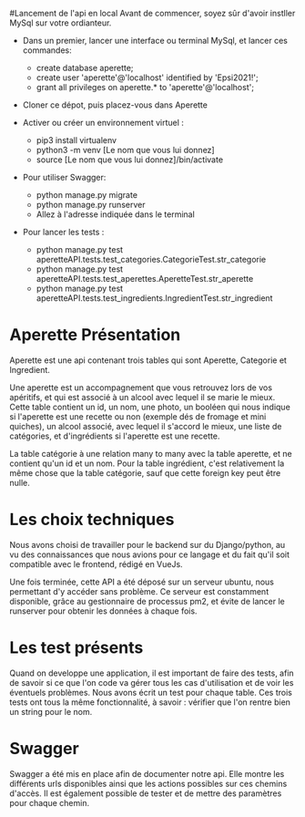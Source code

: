 #Lancement de l'api en local 
Avant de commencer, soyez sûr d'avoir instller MySql sur votre ordianteur.

  - Dans un premier, lancer une interface ou terminal MySql, et lancer ces commandes:
    - create database aperette;
    - create user 'aperette'@'localhost' identified by 'Epsi2021!';
    - grant all privileges on aperette.* to 'aperette'@'localhost';
  - Cloner ce dépot, puis placez-vous dans Aperette
  - Activer ou créer un environnement virtuel :
    - pip3 install virtualenv
    - python3 -m venv [Le nom que vous lui donnez]
    - source [Le nom que vous lui donnez]/bin/activate
   
  - Pour utiliser Swagger:
    - python manage.py migrate
    - python manage.py runserver 
    - Allez à l'adresse indiquée dans le terminal
   
  - Pour lancer les tests :
    - python manage.py test aperetteAPI.tests.test_categories.CategorieTest.str_categorie
    - python manage.py test aperetteAPI.tests.test_aperettes.AperetteTest.str_aperette
    - python manage.py test aperetteAPI.tests.test_ingredients.IngredientTest.str_ingredient


# Aperette Présentation

Aperette est une api contenant trois tables qui sont Aperette, Categorie et Ingredient.

Une aperette est un accompagnement que vous retrouvez lors de vos apéritifs, et qui est associé à un alcool avec lequel il se marie le
mieux.
Cette table contient un id, un nom, une photo, un booléen qui nous indique si l'aperette est une recette ou non (exemple dés de fromage et mini quiches), un alcool associé, avec lequel il s'accord le mieux, une liste de catégories, et d'ingrédients si l'aperette est une recette.

La table catégorie à une relation many to many avec la table aperette, et ne contient qu'un id et un nom.
Pour la table ingrédient, c'est relativement la même chose que la table catégorie, sauf que cette foreign key peut être nulle.

# Les choix techniques

Nous avons choisi de travailler pour le backend sur du Django/python, au vu des connaissances que nous avions pour ce langage et du fait qu'il soit compatible
avec le frontend, rédigé en VueJs.

Une fois terminée, cette API a été déposé sur un serveur ubuntu, nous permettant d'y accéder sans problème. Ce serveur est constamment disponible, grâce au gestionnaire de processus pm2, et évite de lancer le runserver pour obtenir les données à chaque fois.

# Les test présents
Quand on developpe une application, il est important de faire des tests, afin de savoir si ce que l'on code va gérer tous les cas d'utilisation et de voir les éventuels problèmes.
Nous avons écrit un test pour chaque table. Ces trois tests ont tous la même fonctionnalité, à savoir : vérifier que l'on rentre bien un string pour le nom.

# Swagger

Swagger a été mis en place afin de documenter notre api. Elle montre les différents urls disponibles ainsi que les actions possibles sur ces chemins
d'accès.
Il est également possible de tester et de mettre des paramètres pour chaque chemin.
